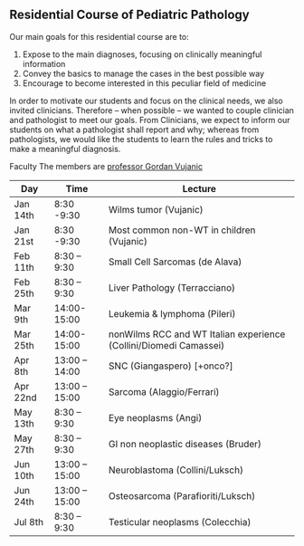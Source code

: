 ## Residential Course of Pediatric Pathology

Our main goals for this residential course are to:
1. Expose to the main diagnoses, focusing on clinically meaningful information
2. Convey the basics to manage the cases in the best possible way
3. Encourage to become interested in this peculiar field of medicine

In order to motivate our students and focus on the clinical needs, we also invited clinicians. Therefore – when possible – we wanted to couple clinician and pathologist to meet our goals. From Clinicians, we expect to inform our students on what a pathologist shall report and why; whereas from  pathologists, we would like the students to learn the rules and tricks to make a meaningful diagnosis.


Faculty
The members are [professor Gordan Vujanic](https://slrenne.github.io/PediatricPathology/faculty/gvujanic/)

|Day | Time | Lecture|
|---------|------------|------------------------------------------|
|Jan 14th | 8:30 -9:30 | Wilms tumor (Vujanic)|
|Jan 21st | 8:30 -9:30 | Most common non-WT in children (Vujanic)|
|Feb 11th | 8:30 – 9:30 | Small Cell Sarcomas (de Alava) |
|Feb 25th | 8:30 – 9:30 | Liver Pathology (Terracciano)|
|Mar 9th | 14:00-15:00 | Leukemia & lymphoma (Pileri)|
|Mar 25th | 14:00-15:00 | nonWilms RCC and WT Italian experience (Collini/Diomedi Camassei)|
|Apr 8th | 13:00 – 14:00 | SNC (Giangaspero) [+onco?]|
|Apr 22nd | 13:00 – 15:00 | Sarcoma (Alaggio/Ferrari)|
|May 13th | 8:30 – 9:30 | Eye neoplasms (Angi)|
|May 27th | 8:30 – 9:30 | GI non neoplastic diseases (Bruder)|
|Jun 10th | 13:00 – 15:00 | Neuroblastoma (Collini/Luksch)|
|Jun 24th | 13:00 – 15:00 | Osteosarcoma (Parafioriti/Luksch)|
|Jul 8th | 8:30 – 9:30 | Testicular neoplasms (Colecchia)|
